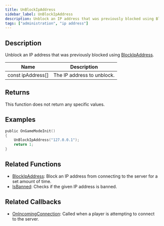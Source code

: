 ```yaml
---
title: UnBlockIpAddress
sidebar_label: UnBlockIpAddress
description: Unblock an IP address that was previously blocked using BlockIpAddress.
tags: ["administration", "ip address"]
---
```


## Description

Unblock an IP address that was previously blocked using [BlockIpAddress](BlockIpAddress).

| Name              | Description                |
| ----------------- | -------------------------- |
| const ipAddress[] | The IP address to unblock. |

## Returns

This function does not return any specific values.

## Examples

```c
public OnGameModeInit()
{
    UnBlockIpAddress("127.0.0.1");
    return 1;
}
```

## Related Functions

- [BlockIpAddress](BlockIpAddress): Block an IP address from connecting to the server for a set amount of time.
- [IsBanned](IsBanned): Checks if the given IP address is banned.

## Related Callbacks

- [OnIncomingConnection](../callbacks/OnIncomingConnection): Called when a player is attempting to connect to the server.
